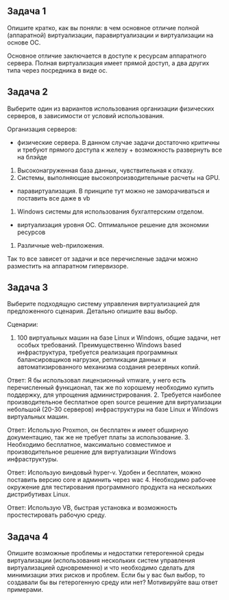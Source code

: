 ## Задача 1

Опишите кратко, как вы поняли: в чем основное отличие полной (аппаратной) виртуализации, паравиртуализации и виртуализации на основе ОС.

Основное отличие заключается в доступе к ресурсам аппаратного сервера. Полная виртуализация имеет прямой доступ, а два других типа через посредника в виде ос.

## Задача 2

Выберите один из вариантов использования организации физических серверов, в зависимости от условий использования.

Организация серверов:
- физические сервера. В данном случае задачи достаточно критичны и требуют прямого доступа к железу + возможность развернуть все на блэйде
1. Высоконагруженная база данных, чувствительная к отказу.
2. Системы, выполняющие высокопроизводительные расчеты на GPU.


- паравиртуализация. В принципе тут можно не заморачиваться и поставить все даже в vb
1. Windows системы для использования бухгалтерским отделом.


- виртуализация уровня ОС. Оптимальное решение для экономии ресурсов
1. Различные web-приложения.

Так то все зависет от задачи и все перечисленые задачи можно разместить на аппаратном гипервизоре. 

## Задача 3

Выберите подходящую систему управления виртуализацией для предложенного сценария. Детально опишите ваш выбор.

Сценарии:

1. 100 виртуальных машин на базе Linux и Windows, общие задачи, нет особых требований. Преимущественно Windows based инфраструктура, требуется реализация программных балансировщиков нагрузки, репликации данных и автоматизированного механизма создания резервных копий.

Ответ: Я бы использовал лицензионный vmware, у него есть перечисленный функционал, так же по хорошему необходимо купить поддержку, для упрощения администрирования.
2. Требуется наиболее производительное бесплатное open source решение для виртуализации небольшой (20-30 серверов) инфраструктуры на базе Linux и Windows виртуальных машин. 

Ответ: Использую Proxmon, он бесплатен и имеет обширную документацию, так же не требует платы за использование. 
3. Необходимо бесплатное, максимально совместимое и производительное решение для виртуализации Windows инфраструктуры.

Ответ: Использую виндовый hyper-v. Удобен и бесплатен, можно поставить версию core и админить через wac
4. Необходимо рабочее окружение для тестирования программного продукта на нескольких дистрибутивах Linux.

Ответ: Использую VB, быстрая установка и возможность простестировать рабочую среду.
## Задача 4

Опишите возможные проблемы и недостатки гетерогенной среды виртуализации (использования нескольких систем управления виртуализацией одновременно) и что необходимо сделать для минимизации этих рисков и проблем. Если бы у вас был выбор, то создавали бы вы гетерогенную среду или нет? Мотивируйте ваш ответ примерами.
